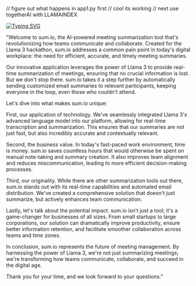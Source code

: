 

// figure out what happens in app1.py first
// cool its working
// next use togetherAI with LLAMAINDEX

<a href="https://git.io/typing-svg"><img src="https://readme-typing-svg.demolab.com?font=Fira+Code&pause=1000&random=false&width=435&lines=SUM.io;By+Team+R+Stack;Aspiring+AI%2FML+Developers" alt="Typing SVG" /></a>

"Welcome to sum.io, the AI-powered meeting summarization tool that's revolutionizing how teams communicate and collaborate. Created for the Llama 3 hackathon, sum.io addresses a common pain point in today's digital workplace: the need for efficient, accurate, and timely meeting summaries.

Our innovative application leverages the power of Llama 3 to provide real-time summarization of meetings, ensuring that no crucial information is lost. But we don't stop there. sum.io takes it a step further by automatically sending customized email summaries to relevant participants, keeping everyone in the loop, even those who couldn't attend.

Let's dive into what makes sum.io unique:

First, our application of technology. We've seamlessly integrated Llama 3's advanced language model into our platform, allowing for real-time transcription and summarization. This ensures that our summaries are not just fast, but also incredibly accurate and contextually relevant.

Second, the business value. In today's fast-paced work environment, time is money. sum.io saves countless hours that would otherwise be spent on manual note-taking and summary creation. It also improves team alignment and reduces miscommunication, leading to more efficient decision-making processes.

Third, our originality. While there are other summarization tools out there, sum.io stands out with its real-time capabilities and automated email distribution. We've created a comprehensive solution that doesn't just summarize, but actively enhances team communication.

Lastly, let's talk about the potential impact. sum.io isn't just a tool; it's a game-changer for businesses of all sizes. From small startups to large corporations, our solution can dramatically improve productivity, ensure better information retention, and facilitate smoother collaboration across teams and time zones.

In conclusion, sum.io represents the future of meeting management. By harnessing the power of Llama 3, we're not just summarizing meetings; we're transforming how teams communicate, collaborate, and succeed in the digital age.

Thank you for your time, and we look forward to your questions."
